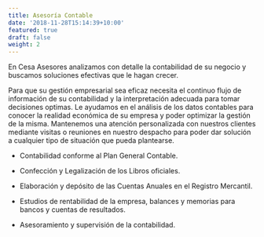 ```yaml
---
title: Asesoría Contable
date: '2018-11-28T15:14:39+10:00'
featured: true
draft: false
weight: 2
---
```

En Cesa Asesores analizamos con detalle la contabilidad de su negocio y buscamos soluciones efectivas que le hagan crecer.

Para que su gestión empresarial sea eficaz necesita el continuo flujo de información de su contabilidad y la interpretación adecuada para tomar decisiones optimas. Le ayudamos en el análisis de los datos contables para conocer la realidad económica de su empresa y poder optimizar la gestión de la misma. Mantenemos una atención personalizada con nuestros clientes mediante visitas o reuniones en nuestro despacho para poder dar solución a cualquier tipo de situación que pueda plantearse.

*   Contabilidad conforme al Plan General Contable.

*   Confección y Legalización de los Libros oficiales.

*   Elaboración y depósito de las Cuentas Anuales en el Registro Mercantil.

*   Estudios de rentabilidad de la empresa, balances y memorias para bancos y cuentas de resultados.

*   Asesoramiento y supervisión de la contabilidad.
